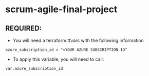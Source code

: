 # scrum-agile-final-project


## REQUIRED:
- You will need a terraform.tfvars with the following information
```
azure_subscription_id = "<YOUR AZURE SUBSCRIPTION ID"
```

- To apply this variable, you will need to call:
```
var.azure_subscription_id
```